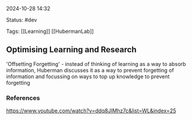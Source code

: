 
2024-10-28 14:32

Status: #dev

Tags: [[Learning]] [[HubermanLab]]

## Optimising Learning and Research

'Offsetting Forgetting' - instead of thinking of learning as a way to absorb information, Huberman discusses it as a way to prevent forgetting of information and focussing on ways to top up knowledge to prevent forgetting





### References
https://www.youtube.com/watch?v=ddq8JIMhz7c&list=WL&index=25